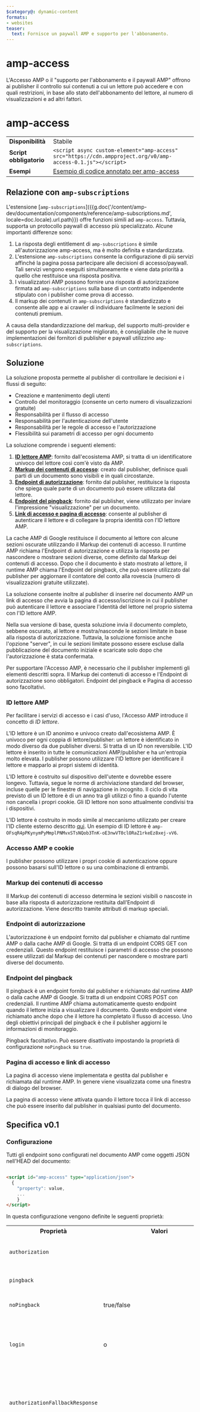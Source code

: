 ```yaml
---
$category@: dynamic-content
formats:
- websites
teaser:
  text: Fornisce un paywall AMP e supporto per l'abbonamento.
---
```


# amp-access

L'Accesso AMP o il "supporto per l'abbonamento e il paywall AMP" offrono ai publisher il controllo sui contenuti a cui un lettore può accedere e con quali restrizioni, in base allo stato dell'abbonamento del lettore, al numero di visualizzazioni e ad altri fattori.

# amp-access



<!--
Copyright 2015 The AMP HTML Authors. All Rights Reserved.

Licensed under the Apache License, Version 2.0 (the "License");
you may not use this file except in compliance with the License.
You may obtain a copy of the License at

      http://www.apache.org/licenses/LICENSE-2.0

Unless required by applicable law or agreed to in writing, software
distributed under the License is distributed on an "AS-IS" BASIS,
WITHOUT WARRANTIES OR CONDITIONS OF ANY KIND, either express or implied.
See the License for the specific language governing permissions and
limitations under the License.
-->

<table>
  <tr>
    <td><strong>Disponibilità</strong></td>
    <td>Stabile</td>
  </tr><tr>
  <td class="col-fourty"><strong>Script obbligatorio</strong></td>
  <td>
    <div>
      <code>&lt;script async custom-element="amp-access" src="https://cdn.ampproject.org/v0/amp-access-0.1.js">&lt;/script></code>
    </div>
  </td>
</tr>
<tr>
  <td class="col-fourty"><strong>Esempi</strong></td>
  <td><a href="https://ampbyexample.com/components/amp-access/">Esempio di codice annotato per amp-access</a></td>
</tr>
</table>

## Relazione con `amp-subscriptions`

L'estensione [`amp-subscriptions`]({{g.doc('/content/amp-dev/documentation/components/reference/amp-subscriptions.md', locale=doc.locale).url.path}}) offre funzioni simili ad `amp-access`. Tuttavia, supporta un protocollo paywall di accesso più specializzato. Alcune importanti differenze sono:

1. La risposta degli entitlement di `amp-subscriptions` è simile all'autorizzazione amp-access, ma è molto definita e standardizzata.
1. L'estensione `amp-subscriptions` consente la configurazione di più servizi affinché la pagina possa partecipare alle decisioni di accesso/paywall. Tali servizi vengono eseguiti simultaneamente e viene data priorità a quello che restituisce una risposta positiva.
1. I visualizzatori AMP possono fornire una risposta di autorizzazione firmata ad `amp-subscriptions` sulla base di un contratto indipendente stipulato con i publisher come prova di accesso.
1. Il markup dei contenuti in `amp-subscriptions` è standardizzato e consente alle app e ai crawler di individuare facilmente le sezioni dei contenuti premium.

A causa della standardizzazione del markup, del supporto multi-provider e del supporto per la visualizzazione migliorato, è consigliabile che le nuove implementazioni dei fornitori di publisher e paywall utilizzino `amp-subscriptions`.

## Soluzione

La soluzione proposta permette al publisher di controllare le decisioni e i flussi di seguito:

- Creazione e mantenimento degli utenti
- Controllo del monitoraggio (consente un certo numero di visualizzazioni gratuite)
- Responsabilità per il flusso di accesso
- Responsabilità per l'autenticazione dell'utente
- Responsabilità per le regole di accesso e l'autorizzazione
- Flessibilità sui parametri di accesso per ogni documento

La soluzione comprende i seguenti elementi:

1. [**ID lettore AMP**](#amp-reader-id): fornito dall'ecosistema AMP, si tratta di un identificatore univoco del lettore così com'è visto da AMP.
1. [**Markup dei contenuti di accesso**](#access-content-markup): creato dal publisher, definisce quali parti di un documento sono visibili e in quali circostanze.
1. [**Endpoint di autorizzazione**](#authorization-endpoint): fornito dal publisher, restituisce la risposta che spiega quale parte di un documento può essere utilizzata dal lettore.
1. [**Endpoint del pingback**](#pingback-endpoint): fornito dal publisher, viene utilizzato per inviare l'impressione "visualizzazione" per un documento.
1. [**Link di accesso e pagina di accesso**](#login-page-and-login-link): consente al publisher di autenticare il lettore e di collegare la propria identità con l'ID lettore AMP.

La cache AMP di Google restituisce il documento al lettore con alcune sezioni oscurate utilizzando il Markup dei contenuti di accesso. Il runtime AMP richiama l'Endpoint di autorizzazione e utilizza la risposta per nascondere o mostrare sezioni diverse, come definito dal Markup dei contenuti di accesso. Dopo che il documento è stato mostrato al lettore, il runtime AMP chiama l'Endpoint del pingback, che può essere utilizzato dal publisher per aggiornare il contatore del conto alla rovescia (numero di visualizzazioni gratuite utilizzate).

La soluzione consente inoltre al publisher di inserire nel documento AMP un link di accesso che avvia la pagina di accesso/iscrizione in cui il publisher può autenticare il lettore e associare l'identità del lettore nel proprio sistema con l'ID lettore AMP.

Nella sua versione di base, questa soluzione invia il documento completo, sebbene oscurato, al lettore e mostra/nasconde le sezioni limitate in base alla risposta di autorizzazione. Tuttavia, la soluzione fornisce anche l'opzione "server", in cui le sezioni limitate possono essere escluse dalla pubblicazione del documento iniziale e scaricate solo dopo che l'autorizzazione è stata confermata.

Per supportare l'Accesso AMP, è necessario che il publisher implementi gli elementi descritti sopra. Il Markup dei contenuti di accesso e l'Endpoint di autorizzazione sono obbligatori. Endpoint del pingback e Pagina di accesso sono facoltativi.

### ID lettore AMP

Per facilitare i servizi di accesso e i casi d'uso, l'Accesso AMP introduce il concetto di *ID lettore*.

L'ID lettore è un ID anonimo e univoco creato dall'ecosistema AMP. È univoco per ogni coppia di lettore/publisher: un lettore è identificato in modo diverso da due publisher diversi. Si tratta di un ID non reversibile. L'ID lettore è inserito in tutte le comunicazioni AMP/publisher e ha un'entropia molto elevata. I publisher possono utilizzare l'ID lettore per identificare il lettore e mapparlo ai propri sistemi di identità.

L'ID lettore è costruito sul dispositivo dell'utente e dovrebbe essere longevo. Tuttavia, segue le norme di archiviazione standard del browser, incluse quelle per le finestre di navigazione in incognito. Il ciclo di vita previsto di un ID lettore è di un anno tra gli utilizzi o fino a quando l'utente non cancella i propri cookie. Gli ID lettore non sono attualmente condivisi tra i dispositivi.

L'ID lettore è costruito in modo simile al meccanismo utilizzato per creare l'ID cliente esterno descritto [qui](https://docs.google.com/document/d/1f7z3X2GM_ASb3ZCI_7tngglxwS6WoWi1EB3aKzdf6vo/edit#heading=h.hb9q0wpwwhuf). Un esempio di ID lettore è `amp-OFsqR4pPKynymPyMmplPNMvxSTsNQob3TnK-oE3nwVT0clORaZ1rkeEz8xej-vV6`.

### Accesso AMP e cookie

I publisher possono utilizzare i propri cookie di autenticazione oppure possono basarsi sull'ID lettore o su una combinazione di entrambi.

### Markup dei contenuti di accesso

Il Markup dei contenuti di accesso determina le sezioni visibili o nascoste in base alla risposta di autorizzazione restituita dall'Endpoint di autorizzazione. Viene descritto tramite attributi di markup speciali.

### Endpoint di autorizzazione

L'autorizzazione è un endpoint fornito dal publisher e chiamato dal runtime AMP o dalla cache AMP di Google. Si tratta di un endpoint CORS GET con credenziali. Questo endpoint restituisce i parametri di accesso che possono essere utilizzati dal Markup dei contenuti per nascondere o mostrare parti diverse del documento.

### Endpoint del pingback

Il pingback è un endpoint fornito dal publisher e richiamato dal runtime AMP o dalla cache AMP di Google. Si tratta di un endpoint CORS POST con credenziali. Il runtime AMP chiama automaticamente questo endpoint quando il lettore inizia a visualizzare il documento. Questo endpoint viene richiamato anche dopo che il lettore ha completato il flusso di accesso. Uno degli obiettivi principali del pingback è che il publisher aggiorni le informazioni di monitoraggio.

Pingback facoltativo. Può essere disattivato impostando la proprietà di configurazione `noPingback` su `true`.

### Pagina di accesso e link di accesso

La pagina di accesso viene implementata e gestita dal publisher e richiamata dal runtime AMP. In genere viene visualizzata come una finestra di dialogo del browser.

La pagina di accesso viene attivata quando il lettore tocca il link di accesso che può essere inserito dal publisher in qualsiasi punto del documento.

## Specifica v0.1

### Configurazione

Tutti gli endpoint sono configurati nel documento AMP come oggetti JSON nell'HEAD del documento:

```html

<script id="amp-access" type="application/json">
  {
    "property": value,
    ...
    }
</script>

```

In questa configurazione vengono definite le seguenti proprietà:

<table>
  <tr>
    <th>Proprietà</th>
    <th>Valori</th>
    <th>Descrizione</th>
  </tr>
  <tr>
    <td class="col-fourty"><code>authorization</code></td>
    <td><URL></td>
    <td>L'URL HTTPS dell'Endpoint di autorizzazione.</td>
  </tr>
  <tr>
    <td class="col-fourty"><code>pingback</code></td>
    <td><URL></td>
    <td>L'URL HTTPS dell'Endpoint del pingback.</td>
  </tr>
  <tr>
    <td class="col-fourty"><code>noPingback</code></td>
    <td>true/false</td>
    <td>Quando è true, disattiva il pingback.</td>
  </tr>
  <tr>
    <td class="col-fourty"><code>login</code></td>
    <td class="col-twenty"><URL> o<br><Map [string, URL]></td>
    <td>L'URL HTTPS della pagina di accesso o un insieme di URL per i diversi tipi di pagine di accesso.</td>
  </tr>
  <tr>
    <td class="col-fourty"><code>authorizationFallbackResponse</code></td>
    <td><object></td>
    <td>L'oggetto JSON da utilizzare al posto della risposta di autorizzazione se non viene eseguita.</td>
  </tr>
  <tr>
    <td class="col-fourty"><code>authorizationTimeout</code></td>
    <td><number></td>
    <td>Timeout (in millisecondi) dopo il quale la richiesta di autorizzazione viene considerata non riuscita. Il valore predefinito è 3000. Valori superiori a 3000 sono consentiti solo nell'ambiente di sviluppo. </td>
  </tr>
  <tr>
    <td class="col-fourty"><code>type</code></td>
    <td>"client" o "server"</td>
    <td>L'impostazione predefinita è "client". L'opzione "server" è in fase di progettazione e questi documenti verranno aggiornati quando sarà pronta.</td>
  </tr>
  <tr>
    <td class="col-fourty"><code>namespace</code></td>
    <td>stringa</td>
    <td>L'impostazione predefinita è vuota. Lo spazio dei nomi è obbligatorio se vengono specificati più provider di accesso.</td>
  </tr>
</table>

I valori *<URL>* specificano gli URL HTTPS con le variabili di sostituzione. Le variabili di sostituzione sono trattate in modo più dettagliato nella sezione [Variabili URL di accesso](#access-url-variables) di seguito.

Ecco un esempio di configurazione dell'Accesso AMP:

```html

<script id="amp-access" type="application/json">
{
  "authorization":
      "https://pub.com/amp-access?rid=READER_ID&url=SOURCE_URL",
  "pingback":
      "https://pub.com/amp-ping?rid=READER_ID&url=SOURCE_URL",
  "login":
      "https://pub.com/amp-login?rid=READER_ID&url=SOURCE_URL",
  "authorizationFallbackResponse": {"error": true}
}
</script>

```

#### Più provider di accesso

È possibile specificare più provider di accesso utilizzando un array anziché un singolo oggetto e fornendo un `namespace` per ogni voce.

```html

<script id="amp-access" type="application/json">
[
  {
    "property": value,
    ...
    "namespace": value
  },
  ...
[
</script>
```

### Variabili URL di accesso

Al momento di configurare gli URL per vari endpoint, il publisher può utilizzare le variabili di sostituzione. L'elenco completo di queste variabili è definito in [Specifica Variabili AMP](https://github.com/ampproject/amphtml/blob/master/spec/amp-var-substitutions.md). Inoltre, questa specifica aggiunge alcune variabili specifiche di accesso, ad esempio `READER_ID` e `AUTHDATA`. Alcune delle variabili più pertinenti sono descritte nella seguente tabella:

<table>
  <tr>
    <th>Variabile</th>
    <th>Descrizione</th>
  </tr>
  <tr>
    <td class="col-thirty"><code>READER_ID</code></td>
    <td>L'ID lettore AMP.</td>
  </tr>
  <tr>
    <td class="col-thirty"><code>AUTHDATA(field)</code></td>
    <td>Il valore del campo nella risposta di autorizzazione.</td>
  </tr>
  <tr>
    <td class="col-thirty"><code>RETURN_URL</code></td>
    <td>Il segnaposto per l'URL di ritorno specificato dal runtime AMP per una finestra di dialogo di accesso a cui ritornare.</td>
  </tr>
  <tr>
    <td class="col-thirty"><code>SOURCE_URL</code></td>
    <td>L'URL di origine di questo documento AMP. Se il documento è gestito da una CDN, AMPDOC_URL sarà un URL CDN, mentre SOURCE_URL sarà l'URL di origine originale.</td>
  </tr>
  <tr>
    <td class="col-thirty"><code>AMPDOC_URL</code></td>
    <td>L'URL di questo documento AMP.</td>
  </tr>
  <tr>
    <td class="col-thirty"><code>CANONICAL_URL</code></td>
    <td>L'URL canonico di questo documento AMP.</td>
  </tr>
  <tr>
    <td class="col-thirty"><code>DOCUMENT_REFERRER</code></td>
    <td>L'URL referrer.</td>
  </tr>
  <tr>
    <td class="col-thirty"><code>VIEWER</code></td>
    <td>L'URL del visualizzatore AMP.</td>
  </tr>
  <tr>
    <td class="col-thirty"><code>RANDOM</code></td>
    <td>Un numero casuale. Utile per evitare la memorizzazione nella cache del browser.</td>
  </tr>
</table>

Di seguito è riportato un esempio dell'URL esteso con ID lettore, URL canonico, informazioni sul referrer e cachebuster casuale:
```text
https://pub.com/access?
  rid=READER_ID
  &url=CANONICAL_URL
  &ref=DOCUMENT_REFERRER
  &_=RANDOM
```

La variabile AUTHDATA è disponibile per gli URL pingback e di accesso. Consente di trasmettere qualsiasi campo nella risposta di autorizzazione come parametro URL. Ad esempio, `AUTHDATA(isSubscriber)`. Anche le espressioni nidificate sono consentite, ad esempio `AUTHDATA(other.isSubscriber)`. Se utilizzi gli spazi dei nomi, questi possono essere anteposti al campo, ad esempio `AUTHDATA(anamespace.afield)`.

### Markup dei contenuti di accesso

Il Markup dei contenuti di accesso descrive le sezioni visibili o nascoste. Comprende due attributi AMP: `amp-access` e `amp-access-hide` che possono essere inseriti su qualsiasi elemento HTML.

L'attributo `amp-access` fornisce l'espressione che produce true o false in base alla risposta di autorizzazione restituita dall'Endpoint di autorizzazione. Il valore risultante indica se l'elemento e i suoi contenuti sono visibili o meno.

Il valore <code>amp-access</code> è un'espressione booleana definita in un linguaggio simile a SQL. La grammatica è definita nell'<a href="#appendix-a-amp-access-expression-grammar">Appendice A.</a> Si definisce come segue: ```html

<div amp-access="expression">…</div>
```Proprietà e valori fanno riferimento alle proprietà e ai valori della risposta di autorizzazione restituita dall'Endpoint di autorizzazione. Questo fornisce un sistema flessibile per supportare diversi scenari di accesso. Se utilizzi gli spazi dei nomi, basta anteporre gli spazi dei nomi ai nomi delle proprietà, ad esempio `anamespace.aproperty`.

L'attributo "amp-access-hide" può essere utilizzato per nascondere in modo ottimistico l'elemento prima della ricezione della risposta di autorizzazione, che può mostrarlo. Fornisce la semantica di "invisibile per impostazione predefinita". La risposta di autorizzazione restituita dall'autorizzazione in un secondo momento può annullare questa impostazione predefinita e rendere visibile la sezione. Se l'attributo `amp-access-hide` viene omesso, la sezione verrà mostrata/inclusa per impostazione predefinita. L'attributo "amp-access-hide" può essere utilizzato solo in combinazione con l'attributo "amp-access".
```html
<div amp-access="expression" amp-access-hide>…</div>
```

Se la richiesta di autorizzazione non va a buon fine, le espressioni "amp-access" non vengono valutate e a determinare se una sezione è visibile o nascosta è la presenza dell'attributo "amp-access-hide" inizialmente fornito dal documento.

Possiamo estendere l'insieme di attributi "amp-access-*" se necessario per supportare diverse esigenze di visualizzazione e offuscamento.*

Se la richiesta di autorizzazione non va a buon fine e la risposta "authorizationFallbackResponse" non è specificata nella documentazione, le espressioni "amp-access" non vengono valutate e a determinare se una sezione è visibile o nascosta è la presenza dell'attributo "amp-access-hide" inizialmente fornito dal documento.

Ecco un esempio che mostra il link di accesso o i contenuti completi in base allo stato dell'abbonamento:
```html
<header>
  Title of the document
</header>
<div>
  First snippet in the document.
</div>

<div amp-access="NOT subscriber" amp-access-hide>
  <a on="tap:amp-access.login">Become a subscriber now!</a>
</div>

<div amp-access="subscriber">
  Full content.
</div>

```
Qui:
- *subscriber* è un campo booleano nella risposta di autorizzazione restituita dall'Endpoint di autorizzazione. Questa sezione è nascosta per impostazione predefinita, dato che è facoltativa.
- Questo esempio sceglie di mostrare tutti i contenuti in modo ottimistico.

Ecco un altro esempio che mostra al lettore la dichiarazione di non responsabilità sullo stato del monitoraggio:
```html
{% raw %}
<section amp-access="views <= maxViews">
  <template amp-access-template type="amp-mustache">
    You are reading article {{views}} out of {{maxViews}}.
  </template>
</section>
{% endraw %}
```

Ed ecco un altro esempio che mostra contenuti aggiuntivi agli abbonati premium:
```html
<section amp-access="subscriptonType = 'premium'">
  Shhh… No one but you can read this content.
</section>
```

### Endpoint di autorizzazione

L'autorizzazione viene configurata tramite la proprietà `authorization` nella sezione [Configurazione dell'Accesso AMP](#configuration). Si tratta di un endpoint CORS GET con credenziali. Per sapere come garantire la sicurezza di questa richiesta, vedi [CORS Origin Security](#cors-origin-security).

L'autorizzazione può assumere qualsiasi parametro, come definito nella sezione [Variabili URL di accesso](#access-url-variables). Ad esempio, potrebbe trasmettere l'ID lettore AMP e l'URL del documento. Oltre ai parametri URL, il publisher può utilizzare qualsiasi informazione fornita naturalmente tramite protocollo HTTP, ad esempio l'indirizzo IP del lettore. È obbligatorio includere il `READER_ID`.

Questo endpoint produce la risposta di autorizzazione che può essere utilizzata nelle espressioni di markup dei contenuti per mostrare/nascondere parti diverse dei contenuti.

Il formato della richiesta è:
```text
https://publisher.com/amp-access.json?
rid=READER_ID
&url=SOURCE_URL
```
La risposta è un oggetto JSON in formato libero: può contenere proprietà e valori con poche limitazioni. Le limitazioni sono:
- I nomi delle proprietà devono essere conformi alle restrizioni definite dalla grammatica delle espressioni `amp-access` (vedi [Appendice A](#appendix-a-amp-access-expression-grammar)). Questo significa principalmente che i nomi delle proprietà non possono contenere spazi, trattini e altri caratteri non conformi alla specifica "amp-access".
- I valori delle proprietà possono essere solo uno dei seguenti tipi: stringa, numero, booleano.
- I valori possono essere nidificati anche come oggetti con valori dello stesso tipo: stringa, numero, booleano.
- Le dimensioni totali della risposta di autorizzazione serializzata non possono superare 500 byte.
- Accertati che la risposta non includa informazioni personali (PII) o dati di identificazione personale.

Di seguito è riportato un breve elenco di possibili idee per le proprietà che possono essere restituite dall'Endpoint di autorizzazione:
- Informazioni di monitoraggio: numero massimo di visualizzazioni consentite e numero corrente di visualizzazioni.
- Se ha eseguito l'accesso il lettore o un abbonato.
- Una descrizione più dettagliata dell'abbonamento: base, premium
- Dati geografici: paese, regione, area geografica di pubblicazione personalizzata

Ecco un esempio della risposta quando il lettore non è un abbonato e ha un limite di 10 articoli al mese e ne ha già visualizzati 6:
```json
{
  "maxViews": 10,
  "currentViews": 6,
  "subscriber": false
}
```
Ecco un esempio della risposta quando il lettore è connesso e ha un tipo di abbonamento premium:
```json
{
  "loggedIn": true,
  "subscriptionType": "premium"
}
```
Questo RPC può essere richiamato nella fase di prerendering e quindi non dovrebbe essere utilizzato per il conto alla rovescia del contatore dato che il lettore potrebbe non vedere mai il documento.

Un'altra considerazione importante è che in alcuni casi il Runtime AMP potrebbe dover richiamare più volte l'Endpoint di Autorizzazione per ogni impressione del documento. Questo può verificarsi quando il Runtime AMP ritiene che i parametri di accesso per il lettore siano cambiati in modo significativo, ad esempio dopo un flusso di accesso riuscito.

La risposta di autorizzazione può essere utilizzata dal Runtime AMP ed estensioni per tre diversi scopi:

1. Durante la valutazioni delle espressioni `amp-access`.
2. Durante la valutazione di modelli `<template>`, come ad esempio `amp-mustache`.
3. Quando fornisci variabili aggiuntive agli URL del pingback e di accesso utilizzando `AUTHDATA(field)`.

L'Endpoint di autorizzazione viene richiamato dal Runtime AMP come endpoint CORS accreditato. Pertanto, deve implementare il protocollo CORS. Dovrebbe utilizzare CORS Origin e l'origine della fonte per limitare l'accesso a questo servizio, come descritto nella sezione [CORS Origin Security](#cors-origin-security). Questo endpoint potrebbe utilizzare i cookie del publisher per le sue esigenze. Ad esempio, può implementare l'associazione tra l'ID lettore e l'identità utente del publisher stesso. AMP stesso non ha bisogno di essere informato di ciò (e preferisce così). Per ulteriori dettagli, consulta la documentazione su [ID lettore AMP](#amp-reader-id) e [Accesso AMP e cookie](#amp-access-and-cookies).

Il Runtime AMP (o piuttosto il browser) osserva le intestazioni delle risposte della cache quando richiama l'Endpoint di autorizzazione. Pertanto, le risposte memorizzate nella cache possono essere riutilizzate, il che può essere auspicabile o meno. Se non è il risultato desiderato, il publisher può utilizzare le intestazioni Cache-Control appropriate e/o la sostituzione delle variabili `RANDOM` per l'URL endpoint.

Se la richiesta di autorizzazione non va a buon fine, il Runtime AMP ricorrerà a "authorizationFallbackResponse", se specificato nella configurazione. In questo caso, il flusso di autorizzazione procederà normalmente con il valore della proprietà "authorizationFallbackResponse" al posto della risposta di autorizzazione. Se "authorizationFallbackResponse" non è specificato, il flusso di autorizzazione non andrà a buon fine, quindi le espressioni `amp-access` non verranno valutate e a determinare se una sezione sarà visibile o nascosta sarà la presenza dell'attributo `amp-access-hide` inizialmente fornito dal documento.

La richiesta di autorizzazione scade automaticamente e viene considerata non riuscita dopo tre secondi.

Il Runtime AMP utilizza le seguenti classi CSS durante il flusso di autorizzazione:

1. la classe CSS `amp-access-loading` viene impostata nella radice del documento quando il flusso di autorizzazione inizia e viene rimossa quando questo finisce o non va a buon fine.
2. la classe CSS `amp-access-error` viene impostata nella radice del documento quando il flusso di autorizzazione non va a buon fine.

Nell'opzione *server*, la chiamata all'Endpoint di autorizzazione viene eseguita dalla Cache AMP di Google come un semplice endpoint HTTPS. Ciò significa che in questo caso i cookie del publisher non possono essere recapitati.

### Endpoint del pingback

Il pingback è configurato tramite la proprietà `pingback` nella sezione [Configurazione dell'Accesso AMP](#configuration). Si tratta di un endpoint CORS POST con credenziali. Per sapere come garantire la sicurezza di questa richiesta, vedi [CORS Origin Security](#cors-origin-security).

L'URL del pingback è facoltativo. Può essere disattivato con `"noPingback": true`.

L'URL del pingback può assumere qualsiasi parametro, come definito nella sezione [Variabili URL di accesso]( #access-url-variable). Ad esempio, potrebbe trasmettere l'ID lettore AMP e l'URL del documento. È obbligatorio includere `READER_ID`.

Il pingback non produce una risposta: qualsiasi risposta viene ignorata dal Runtime AMP.

L'endpoint del pingback viene richiamato quando il lettore inizia a visualizzare il documento e dopo che ha completato il flusso di accesso.

Il publisher può scegliere di utilizzare il pingback:
- per contare il numero di visualizzazioni gratuite della pagina
- per il mapping dell'ID lettore AMP all'identità del publisher, poiché come endpoint CORS accreditato, il pingback potrebbe contenere cookie del publisher.

Il formato della richiesta è:
```text
https://publisher.com/amp-pingback?
rid=READER_ID
&url=SOURCE_URL
```

### Pagina di accesso

L'URL della/e pagina/e di accesso viene configurato tramite la proprietà `login` nella sezione [Configurazione dell'Accesso AMP](#configuration).

La configurazione può specificare un singolo URL di accesso o una mappa di URL di accesso inseriti in base al tipo di accesso. Esempio di un singolo URL di accesso:
```json
{
  "login": "https://publisher.com/amp-login.html?rid={READER_ID}"
  }
```

Esempio di più URL di accesso:
```json
{
  "login": {
    "signin": "https://publisher.com/signin.html?rid={READER_ID}",
    "signup": "https://publisher.com/signup.html?rid={READER_ID}"
    }
  }
```

L'URL può assumere qualsiasi parametro, come definito nella sezione [Variabili URL di accesso](#access-url-variables). Ad esempio, potrebbe trasmettere l'ID lettore AMP e l'URL del documento. La sostituzione delle query `RETURN_URL` può essere utilizzata per specificare il parametro di query per l'URL restituito, ad esempio `?ret=RETURN_URL`. L'URL restituito è obbligatorio e se la sostituzione `RETURN_URL` non è specificata, verrà inserito automaticamente con il nome del parametro di query predefinito: "return".

La pagina di accesso è una normale pagina web senza vincoli speciali, a parte il fatto che dovrebbe funzionare correttamente come [finestra di dialogo del browser](https://developer.mozilla.org/en-US/docs/Web/API/Window/open). Per ulteriori dettagli, consulta la sezione [Flusso di accesso](#login-flow).

Il formato della richiesta è:
```text
https://publisher.com/amp-login.html?
rid=READER_ID
&url=SOURCE_URL
&return=RETURN_URL
```
Tieni presente che il parametro URL "return" viene aggiunto automaticamente dal Runtime AMP se non viene specificata la sostituzione `RETURN_URL`. Una volta che la pagina di accesso ha completato il suo lavoro, deve reindirizzare all'URL "return" specificato con il seguente formato:
```text
RETURN_URL#success=true|false
```
Osserva l'utilizzo di un parametro "success" dell'hash dell'URL. Il valore è" "true" o "false" "a seconda che l'accesso abbia esito positivo o venga abbandonato. Se possibile, la pagina di accesso invierà il segnale sia in caso di esito positivo sia in caso di esito negativo.

Se viene restituito il segnale `success=true` , il Runtime AMP richiamerà nuovamente gli Endpoint di autorizzazione e del pingback per aggiornare lo stato del documento e segnalare la "visualizzazione" con il nuovo profilo di accesso.

#### Link di accesso

Il publisher può inserire il link di accesso in qualsiasi punto dei contenuti del documento.

Uno o più URL di accesso sono configurati tramite la proprietà "login" nella sezione [Configurazione dell'Accesso AMP](#configuration).

Il link di accesso può essere dichiarato su qualsiasi elemento HTML che consenta l'attributo "on". In genere, si tratta di un ancoraggio o di un pulsante. Quando un singolo URL di accesso viene configurato, il formato è:
```html <a on="tap:amp-access.login">Login or subscribe</a&gt;</code>

<p>Quando vengono configurati più URL di accesso, il formato è <code>tap:amp-access.login-{type}</code>. Esempio:
    ```html
    <a on="tap:amp-access.login-signup">Subscribe</a>
  ```

  Quando vengono utilizzati gli spazi dei nomi, il formato è `tap:amp-access.login-{namespace}` o `tap:amp-access.login-{namespace}-{type}`.

  AMP non fa distinzione tra login e subscribe. Questa distinzione può essere configurata dal publisher utilizzando più link di URL di accesso o dal profilo del publisher.

## Integrazione con *amp-analytics*

L'integrazione con *amp-analytics* è documentata nel file [amp-access-analytics.md](https://github.com/ampproject/amphtml/blob/master/extensions/amp-access/amp-access-analytics.md).

## CORS Origin Security

Gli Endpoint di autorizzazione e di pingback sono endpoint CORS e devono implementare il protocollo di sicurezza descritto nella
[Specifica CORS security di AMP]({{g.doc('/content/amp-dev/documentation/guides-and-tutorials/learn/amp-caches-and-cors/amp-cors-requests.md', locale=doc.locale).url.path}}#cors-security-in-amp).

## Monitoraggio

Il monitoraggio è il sistema per cui al lettore vengono mostrati contenuti premium gratuiti per diverse visualizzazioni di documenti per un periodo di tempo determinato. Una volta raggiunta una determinata quota, viene visualizzato il lettore, al lettore viene mostrato un contenuto parziale appare il paywall con il messaggio di invito ad abbonarsi e il link di registrazione/accesso. Ad esempio, il monitoraggio può essere definito come "Il lettore può leggere 10 articoli al mese gratuitamente".

L'Accesso AMP offre le seguenti funzionalità per l'implementazione dell'accesso monitorato:

1. READER_ID deve essere utilizzato per archiviare le informazioni di monitoraggio. Poiché il publisher non può sempre impostare cookie in un contesto di terze parti, questi dati devono essere archiviati sul server.
2. Il "conteggio delle letture" può essere aggiornato solo nell'Endpoint del pingback.
3. Solo i documenti univoci possono essere conteggiati nella quota. Ad esempio, aggiornare lo stesso documento per dieci volte conta come un'unica visualizzazione. A tal fine, gli Endpoint di autorizzazione e del pingback possono inserire `SOURCE_URL` o variabili URL simili. Vedi [Variabili URL di accesso](#access-url-variables).

## First Click Free

Le norme di First click free (o FCF) di Google sono descritte [qui](https://support.google.com/news/publisher/answer/40543), con l'aggiornamento più recente descritto più dettagliatamente [qui](https://googlewebmastercentral.blogspot.com/2015/09/first-click-free-update.html ).

Per implementare FCF, il publisher deve (1) essere in grado di determinare il servizio di riferimento per ogni visualizzazione e (2) essere in grado di contare il numero di visualizzazioni al giorno per ciascun lettore.

Entrambi i passaggi sono trattati dalle specifiche dell'Accesso AMP. Il referrer può essere inserito negli URL di autorizzazione e del pingback utilizzando la sostituzione dell'URL `DOCUMENT_REFERRER` come descritto in [Variabili URL di Accesso](#access-url-variables). Il conteggio delle visualizzazioni può essere eseguito utilizzando l'endpoint del pingback sul server. È molto simile all'implementazione del monitoraggio descritta in [Monitoraggio](#metering).

## Flusso di accesso

AMP avvia una finestra di dialogo di accesso come finestra proprietaria, popup o scheda. Se possibile, i visualizzatori AMP devono tentare di avviare la finestra di dialogo di accesso nel contesto del browser in modo che possa usufruire delle API browser di primo livello.

Il flusso di accesso viene avviato dal runtime AMP quando il lettore attiva il link di accesso e, in modo descrittivo, procede nel seguente modo:

1. La finestra di dialogo di accesso (finestra proprietaria) viene aperta dal Runtime AMP o Visualizzatore per l'URL di accesso specificato. L'URL contiene un parametro di query URL "URL di ritorno" "aggiuntivo (`&amp;return=RETURN_URL`). Inoltre, è possibile espandere un certo numero di altri parametri nell'URL, ad esempio l'ID lettore. Per ulteriori dettagli, consulta la sezione [Pagina di accesso](#login-page).
2. Il publisher visualizza una pagina di accesso in formato libero.
3. Il lettore segue i passaggi di accesso, come l'inserimento del nome utente/password o l'accesso social.
4. Il lettore invia l'accesso. Il publisher completa l'autenticazione, imposta i cookie e infine reindirizza il lettore all'URL di ritorno precedentemente richiesto. Il reindirizzamento contiene un parametro dell'hash URL `success` che può essere `true` o `false`.
5. La finestra di dialogo di accesso segue il reindirizzamento all'URL di ritorno.
6. Il Runtime AMP re-autorizza il documento.

Solo i passaggi da 2 a 5 richiedono la gestione da parte del publisher: il publisher fornisce solo la propria pagina di accesso e garantisce il reindirizzamento corretto una volta completato. Non ci sono vincoli speciali imposti sulla pagina di accesso, a parte il fatto che dovrebbe funzionare bene come una finestra di dialogo.

Come al solito, l'ID lettore deve essere incluso nella chiamata alla pagina di accesso e può essere utilizzato dal publisher per la mappatura delle identità. Come finestra proprietaria, il publisher riceverà anche i cookie e potrà impostarli. Se risulta che il lettore è già registrato come publisher, è consigliabile che il publisher reindirizzi immediatamente all'URL di ritorno con la risposta `success=true`.

## Glossario AMP

* **Documento AMP**: il documento HTML che segue il formato AMP e approvato dallo strumento di convalida AMP. I documenti AMP possono essere memorizzati nella cache di Google AMP.
* **Strumento di convalida AMP**: il programma che esegue un'analisi statica di un documento HTML e restituisce esito positivo o negativo a seconda che il documento sia conforme o meno al formato AMP.
* **Runtime AMP**: il runtime JavaScript che esegue il documento AMP.
* **Cache AMP di Google**: la cache proxy per i documenti AMP.
* **Visualizzatore AMP**: l'applicazione Web o nativa che visualizza/incorpora i documenti AMP.
* **Publisher.com**: il sito di un publisher AMP.
* **Endpoint CORS**: endpoint HTTPS multiorigine. Per ulteriori informazioni, consulta la pagina [https://developer.mozilla.org/en-US/docs/Web/HTTP/Access_control_CORS](https://developer.mozilla.org/en-US/docs/Web/HTTP/Access_control_CORS). Per sapere come garantire la sicurezza di tali richieste, consulta [CORS Origin Security](#cors-origin-security).
* **Lettore**: la persona che sta visualizzando i documenti AMP.
* **Prerendering AMP**: I visualizzatori AMP possono usufruire del prerendering, che esegue il rendering di un documento nascosto prima che possa essere mostrato. Questo permette un notevole aumento delle prestazioni. Tuttavia, è importante tenere conto del fatto che il prerendering del documento non costituisce una visualizzazione poiché il lettore potrebbe non riuscire mai a visualizzare il documento.

## Revisioni

* 2016-set-02: proprietà di configurazione "noPingback" e pingback facoltativo.
* 2016-mar-03: reinvia pingback dopo l'accesso (v0.5).
* 2016-feb-19: corretti i campioni per rimuovere `{}` dalle sostituzioni delle varianti URL.
* 2016-feb-15: La [Configurazione](#configuration) e l'[Endpoint di autorizzazione](#authorization-endpoint) ora consentono la proprietà "authorizationFallbackResponse", che può essere utilizzata quando l'autorizzazione non va a buon fine.
* 2016-feb-11: Timeout della richiesta di autorizzazione in [Endpoint di autorizzazione](#authorization-endpoint).
* 2016-feb-11: i riferimenti di campo nidificati come `object.field` sono ora consentiti.
* 2016-feb-09: sezioni [First click free](#first-click-free) e [Monitoraggio](#metering).
* 2016-feb-03: Specifiche per la sicurezza "provenienza origine" aggiunte alla sezione [CORS Origin Security](#cors-origin-security).
* 2016-feb-01: Il parametro di query "return" per la pagina di accesso può essere personalizzato utilizzando la sostituzione URL RETURN_URL.

## Appendice A: grammatica delle espressioni "amp-access"

La grammatica BNF più recente è disponibile al file [access-expr-impl.jison](https://github.com/ampproject/amphtml/blob/master/extensions/amp-access/0.1/access-expr-impl.jison).

L'estratto chiave di questa grammatica è riportato di seguito:

```javascript
search_condition:
  search_condition OR search_condition
  | search_condition AND search_condition
  | NOT search_condition
  | '(' search_condition ')'
  | predicate

predicate:
    comparison_predicate | truthy_predicate

comparison_predicate:
  scalar_exp '=' scalar_exp
  | scalar_exp '!=' scalar_exp
  | scalar_exp '<' scalar_exp
  | scalar_exp '<=' scalar_exp
  | scalar_exp '>' scalar_exp
  | scalar_exp '>=' scalar_exp

truthy_predicate: scalar_exp

scalar_exp: literal | field_ref

field_ref: field_ref '.' field_name | field_name

literal: STRING | NUMERIC | TRUE | FALSE | NULL
```

Tieni presente che le espressioni `amp-access` sono valutate dal Runtime AMP e dalla Cache AMP di Google. Questo NON fa parte delle specifiche che il publisher deve implementare. È qui solo a scopo informativo.

## Informazioni dettagliate

Questa sezione comprende una spiegazione dettagliata del progetto alla base delle specifiche amp-access e chiarisce le scelte di progettazione. Disponibile a breve.

## Convalida

Consulta le [regole di amp-access](https://github.com/ampproject/amphtml/blob/master/extensions/amp-access/validator-amp-access.protoascii) nella specifica dello strumento di convalida AMP.
